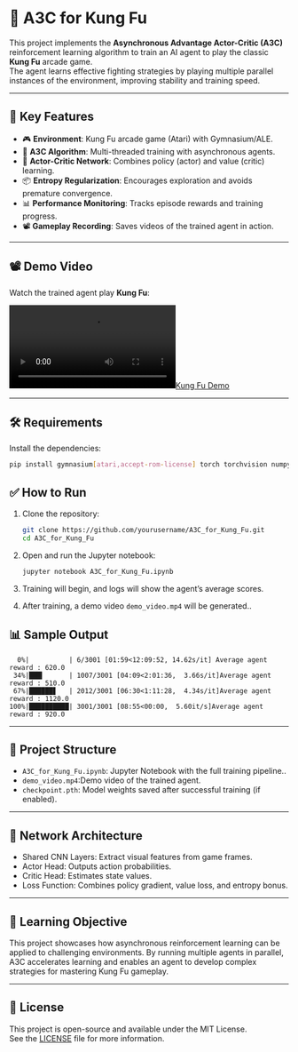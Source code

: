# 🥋 A3C for Kung Fu

This project implements the **Asynchronous Advantage Actor-Critic (A3C)** reinforcement learning algorithm to train an AI agent to play the classic **Kung Fu** arcade game.  
The agent learns effective fighting strategies by playing multiple parallel instances of the environment, improving stability and training speed.

---

## 🧠 Key Features

- 🎮 **Environment**: Kung Fu arcade game (Atari) with Gymnasium/ALE.  
- 🤖 **A3C Algorithm**: Multi-threaded training with asynchronous agents.  
- 🧠 **Actor-Critic Network**: Combines policy (actor) and value (critic) learning.  
- 📦 **Entropy Regularization**: Encourages exploration and avoids premature convergence.  
- 📊 **Performance Monitoring**: Tracks episode rewards and training progress.  
- 📽️ **Gameplay Recording**: Saves videos of the trained agent in action.  

---

## 📽 Demo Video

Watch the trained agent play **Kung Fu**:  

[![Kung Fu Demo](demo_video.mp4)](demo_video.mp4)

---

## 🛠 Requirements

Install the dependencies:

```bash
pip install gymnasium[atari,accept-rom-license] torch torchvision numpy imageio
```

## ✅ How to Run

1. Clone the repository:
   ```bash
   git clone https://github.com/yourusername/A3C_for_Kung_Fu.git
   cd A3C_for_Kung_Fu
   ```

2. Open and run the Jupyter notebook:
   ```bash
   jupyter notebook A3C_for_Kung_Fu.ipynb
   ```

3. Training will begin, and logs will show the agent’s average scores.

4. After training, a demo video `demo_video.mp4` will be generated..


## 📊 Sample Output

```
  0%|          | 6/3001 [01:59<12:09:52, 14.62s/it] Average agent reward : 620.0
 34%|███▎      | 1007/3001 [04:09<2:01:36,  3.66s/it]Average agent reward : 510.0
 67%|██████▋   | 2012/3001 [06:30<1:11:28,  4.34s/it]Average agent reward : 1120.0
100%|██████████| 3001/3001 [08:55<00:00,  5.60it/s]Average agent reward : 920.0
```

---
## 📂 Project Structure

- `A3C_for_Kung_Fu.ipynb`: Jupyter Notebook with the full training pipeline..
- `demo_video.mp4`:Demo video of the trained agent.
- `checkpoint.pth`: Model weights saved after successful training (if enabled).

---

## 🧠 Network Architecture

- Shared CNN Layers: Extract visual features from game frames.
- Actor Head: Outputs action probabilities.
- Critic Head: Estimates state values.
- Loss Function: Combines policy gradient, value loss, and entropy bonus.

---

## 🎯 Learning Objective

This project showcases how asynchronous reinforcement learning can be applied to challenging environments. By running multiple agents in parallel, A3C accelerates learning and enables an agent to develop complex strategies for mastering Kung Fu gameplay.

---


## 📄 License

This project is open-source and available under the MIT License.  
See the [LICENSE](LICENSE) file for more information.
